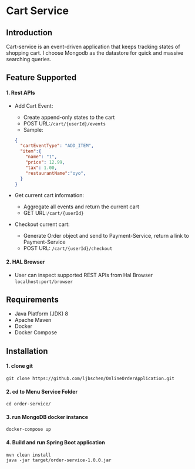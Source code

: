 # Cart Service
## Introduction
Cart-service is an event-driven application that keeps tracking states of shopping cart. I choose Mongodb as the datastore for quick and massive searching queries. 

## Feature Supported
#### 1. Rest APIs
* Add Cart Event:
    * Create append-only states to the cart
    * POST URL:```/cart/{userId}/events``` 
    * Sample: 
    ```json
    {
      "cartEventType": "ADD_ITEM",
      "item":{
        "name": "1",
        "price": 12.99,
        "tax": 1.00,
        "restaurantName":"oyo",
      } 
    } 
    ```

* Get current cart information: 
    * Aggregate all events and return the current cart
    * GET URL:```/cart/{userId}```
    
* Checkout current cart: 
    * Generate Order object and send to Payment-Service, return a link to Payment-Service
    * POST URL: ```/cart/{userId}/checkout```
    
#### 2. HAL Browser
* User can inspect supported REST APIs from Hal Browser
```localhost:port/browser```


## Requirements 
* Java Platform (JDK) 8
* Apache Maven
* Docker
* Docker Compose 

## Installation
#### 1. clone git
```aidl
git clone https://github.com/ljbschen/OnlineOrderApplication.git
```

#### 2. cd to Menu Service Folder
```aidl
cd order-service/
```

#### 3. run MongoDB docker instance
```aidl
docker-compose up
```

#### 4. Build and run Spring Boot application
```aidl
mvn clean install
java -jar target/order-service-1.0.0.jar